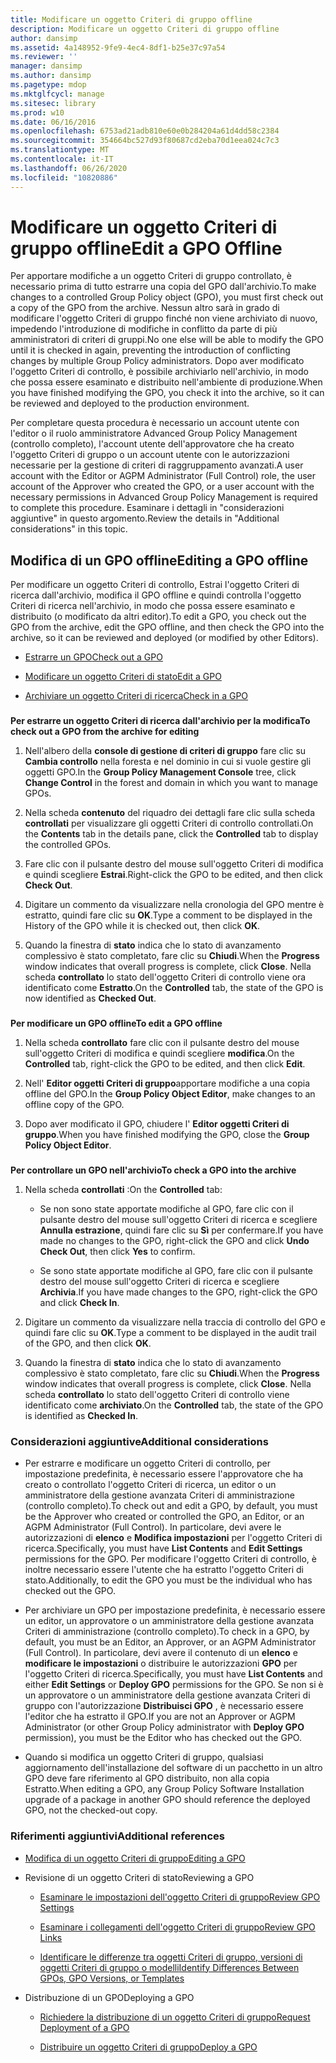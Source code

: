 ```yaml
---
title: Modificare un oggetto Criteri di gruppo offline
description: Modificare un oggetto Criteri di gruppo offline
author: dansimp
ms.assetid: 4a148952-9fe9-4ec4-8df1-b25e37c97a54
ms.reviewer: ''
manager: dansimp
ms.author: dansimp
ms.pagetype: mdop
ms.mktglfcycl: manage
ms.sitesec: library
ms.prod: w10
ms.date: 06/16/2016
ms.openlocfilehash: 6753ad21adb810e60e0b284204a61d4dd58c2384
ms.sourcegitcommit: 354664bc527d93f80687cd2eba70d1eea024c7c3
ms.translationtype: MT
ms.contentlocale: it-IT
ms.lasthandoff: 06/26/2020
ms.locfileid: "10820886"
---
```

# <span data-ttu-id="2e517-103">Modificare un oggetto Criteri di gruppo offline</span><span class="sxs-lookup"><span data-stu-id="2e517-103">Edit a GPO Offline</span></span>


<span data-ttu-id="2e517-104">Per apportare modifiche a un oggetto Criteri di gruppo controllato, è necessario prima di tutto estrarre una copia del GPO dall'archivio.</span><span class="sxs-lookup"><span data-stu-id="2e517-104">To make changes to a controlled Group Policy object (GPO), you must first check out a copy of the GPO from the archive.</span></span> <span data-ttu-id="2e517-105">Nessun altro sarà in grado di modificare l'oggetto Criteri di gruppo finché non viene archiviato di nuovo, impedendo l'introduzione di modifiche in conflitto da parte di più amministratori di criteri di gruppi.</span><span class="sxs-lookup"><span data-stu-id="2e517-105">No one else will be able to modify the GPO until it is checked in again, preventing the introduction of conflicting changes by multiple Group Policy administrators.</span></span> <span data-ttu-id="2e517-106">Dopo aver modificato l'oggetto Criteri di controllo, è possibile archiviarlo nell'archivio, in modo che possa essere esaminato e distribuito nell'ambiente di produzione.</span><span class="sxs-lookup"><span data-stu-id="2e517-106">When you have finished modifying the GPO, you check it into the archive, so it can be reviewed and deployed to the production environment.</span></span>

<span data-ttu-id="2e517-107">Per completare questa procedura è necessario un account utente con l'editor o il ruolo amministratore Advanced Group Policy Management (controllo completo), l'account utente dell'approvatore che ha creato l'oggetto Criteri di gruppo o un account utente con le autorizzazioni necessarie per la gestione di criteri di raggruppamento avanzati.</span><span class="sxs-lookup"><span data-stu-id="2e517-107">A user account with the Editor or AGPM Administrator (Full Control) role, the user account of the Approver who created the GPO, or a user account with the necessary permissions in Advanced Group Policy Management is required to complete this procedure.</span></span> <span data-ttu-id="2e517-108">Esaminare i dettagli in "considerazioni aggiuntive" in questo argomento.</span><span class="sxs-lookup"><span data-stu-id="2e517-108">Review the details in "Additional considerations" in this topic.</span></span>

## <span data-ttu-id="2e517-109">Modifica di un GPO offline</span><span class="sxs-lookup"><span data-stu-id="2e517-109">Editing a GPO offline</span></span>


<span data-ttu-id="2e517-110">Per modificare un oggetto Criteri di controllo, Estrai l'oggetto Criteri di ricerca dall'archivio, modifica il GPO offline e quindi controlla l'oggetto Criteri di ricerca nell'archivio, in modo che possa essere esaminato e distribuito (o modificato da altri editor).</span><span class="sxs-lookup"><span data-stu-id="2e517-110">To edit a GPO, you check out the GPO from the archive, edit the GPO offline, and then check the GPO into the archive, so it can be reviewed and deployed (or modified by other Editors).</span></span>

-   [<span data-ttu-id="2e517-111">Estrarre un GPO</span><span class="sxs-lookup"><span data-stu-id="2e517-111">Check out a GPO</span></span>](#bkmk-checkout)

-   [<span data-ttu-id="2e517-112">Modificare un oggetto Criteri di stato</span><span class="sxs-lookup"><span data-stu-id="2e517-112">Edit a GPO</span></span>](#bkmk-edit)

-   [<span data-ttu-id="2e517-113">Archiviare un oggetto Criteri di ricerca</span><span class="sxs-lookup"><span data-stu-id="2e517-113">Check in a GPO</span></span>](#bkmk-checkin)

### <a href="" id="bkmk-checkout"></a>

**<span data-ttu-id="2e517-114">Per estrarre un oggetto Criteri di ricerca dall'archivio per la modifica</span><span class="sxs-lookup"><span data-stu-id="2e517-114">To check out a GPO from the archive for editing</span></span>**

1.  <span data-ttu-id="2e517-115">Nell'albero della **console di gestione di criteri di gruppo** fare clic su **Cambia controllo** nella foresta e nel dominio in cui si vuole gestire gli oggetti GPO.</span><span class="sxs-lookup"><span data-stu-id="2e517-115">In the **Group Policy Management Console** tree, click **Change Control** in the forest and domain in which you want to manage GPOs.</span></span>

2.  <span data-ttu-id="2e517-116">Nella scheda **contenuto** del riquadro dei dettagli fare clic sulla scheda **controllati** per visualizzare gli oggetti Criteri di controllo controllati.</span><span class="sxs-lookup"><span data-stu-id="2e517-116">On the **Contents** tab in the details pane, click the **Controlled** tab to display the controlled GPOs.</span></span>

3.  <span data-ttu-id="2e517-117">Fare clic con il pulsante destro del mouse sull'oggetto Criteri di modifica e quindi scegliere **Estrai**.</span><span class="sxs-lookup"><span data-stu-id="2e517-117">Right-click the GPO to be edited, and then click **Check Out**.</span></span>

4.  <span data-ttu-id="2e517-118">Digitare un commento da visualizzare nella cronologia del GPO mentre è estratto, quindi fare clic su **OK**.</span><span class="sxs-lookup"><span data-stu-id="2e517-118">Type a comment to be displayed in the History of the GPO while it is checked out, then click **OK**.</span></span>

5.  <span data-ttu-id="2e517-119">Quando la finestra di **stato** indica che lo stato di avanzamento complessivo è stato completato, fare clic su **Chiudi**.</span><span class="sxs-lookup"><span data-stu-id="2e517-119">When the **Progress** window indicates that overall progress is complete, click **Close**.</span></span> <span data-ttu-id="2e517-120">Nella scheda **controllato** lo stato dell'oggetto Criteri di controllo viene ora identificato come **Estratto**.</span><span class="sxs-lookup"><span data-stu-id="2e517-120">On the **Controlled** tab, the state of the GPO is now identified as **Checked Out**.</span></span>

### <a href="" id="bkmk-edit"></a>

**<span data-ttu-id="2e517-121">Per modificare un GPO offline</span><span class="sxs-lookup"><span data-stu-id="2e517-121">To edit a GPO offline</span></span>**

1.  <span data-ttu-id="2e517-122">Nella scheda **controllato** fare clic con il pulsante destro del mouse sull'oggetto Criteri di modifica e quindi scegliere **modifica**.</span><span class="sxs-lookup"><span data-stu-id="2e517-122">On the **Controlled** tab, right-click the GPO to be edited, and then click **Edit**.</span></span>

2.  <span data-ttu-id="2e517-123">Nell' **Editor oggetti Criteri di gruppo**apportare modifiche a una copia offline del GPO.</span><span class="sxs-lookup"><span data-stu-id="2e517-123">In the **Group Policy Object Editor**, make changes to an offline copy of the GPO.</span></span>

3.  <span data-ttu-id="2e517-124">Dopo aver modificato il GPO, chiudere l' **Editor oggetti Criteri di gruppo**.</span><span class="sxs-lookup"><span data-stu-id="2e517-124">When you have finished modifying the GPO, close the **Group Policy Object Editor**.</span></span>

### <a href="" id="bkmk-checkin"></a>

**<span data-ttu-id="2e517-125">Per controllare un GPO nell'archivio</span><span class="sxs-lookup"><span data-stu-id="2e517-125">To check a GPO into the archive</span></span>**

1.  <span data-ttu-id="2e517-126">Nella scheda **controllati** :</span><span class="sxs-lookup"><span data-stu-id="2e517-126">On the **Controlled** tab:</span></span>

    -   <span data-ttu-id="2e517-127">Se non sono state apportate modifiche al GPO, fare clic con il pulsante destro del mouse sull'oggetto Criteri di ricerca e scegliere **Annulla estrazione**, quindi fare clic su **Sì** per confermare.</span><span class="sxs-lookup"><span data-stu-id="2e517-127">If you have made no changes to the GPO, right-click the GPO and click **Undo Check Out**, then click **Yes** to confirm.</span></span>

    -   <span data-ttu-id="2e517-128">Se sono state apportate modifiche al GPO, fare clic con il pulsante destro del mouse sull'oggetto Criteri di ricerca e scegliere **Archivia**.</span><span class="sxs-lookup"><span data-stu-id="2e517-128">If you have made changes to the GPO, right-click the GPO and click **Check In**.</span></span>

2.  <span data-ttu-id="2e517-129">Digitare un commento da visualizzare nella traccia di controllo del GPO e quindi fare clic su **OK**.</span><span class="sxs-lookup"><span data-stu-id="2e517-129">Type a comment to be displayed in the audit trail of the GPO, and then click **OK**.</span></span>

3.  <span data-ttu-id="2e517-130">Quando la finestra di **stato** indica che lo stato di avanzamento complessivo è stato completato, fare clic su **Chiudi**.</span><span class="sxs-lookup"><span data-stu-id="2e517-130">When the **Progress** window indicates that overall progress is complete, click **Close**.</span></span> <span data-ttu-id="2e517-131">Nella scheda **controllato** lo stato dell'oggetto Criteri di controllo viene identificato come **archiviato**.</span><span class="sxs-lookup"><span data-stu-id="2e517-131">On the **Controlled** tab, the state of the GPO is identified as **Checked In**.</span></span>

### <span data-ttu-id="2e517-132">Considerazioni aggiuntive</span><span class="sxs-lookup"><span data-stu-id="2e517-132">Additional considerations</span></span>

-   <span data-ttu-id="2e517-133">Per estrarre e modificare un oggetto Criteri di controllo, per impostazione predefinita, è necessario essere l'approvatore che ha creato o controllato l'oggetto Criteri di ricerca, un editor o un amministratore della gestione avanzata Criteri di amministrazione (controllo completo).</span><span class="sxs-lookup"><span data-stu-id="2e517-133">To check out and edit a GPO, by default, you must be the Approver who created or controlled the GPO, an Editor, or an AGPM Administrator (Full Control).</span></span> <span data-ttu-id="2e517-134">In particolare, devi avere le autorizzazioni di **elenco** e **Modifica impostazioni** per l'oggetto Criteri di ricerca.</span><span class="sxs-lookup"><span data-stu-id="2e517-134">Specifically, you must have **List Contents** and **Edit Settings** permissions for the GPO.</span></span> <span data-ttu-id="2e517-135">Per modificare l'oggetto Criteri di controllo, è inoltre necessario essere l'utente che ha estratto l'oggetto Criteri di stato.</span><span class="sxs-lookup"><span data-stu-id="2e517-135">Additionally, to edit the GPO you must be the individual who has checked out the GPO.</span></span>

-   <span data-ttu-id="2e517-136">Per archiviare un GPO per impostazione predefinita, è necessario essere un editor, un approvatore o un amministratore della gestione avanzata Criteri di amministrazione (controllo completo).</span><span class="sxs-lookup"><span data-stu-id="2e517-136">To check in a GPO, by default, you must be an Editor, an Approver, or an AGPM Administrator (Full Control).</span></span> <span data-ttu-id="2e517-137">In particolare, devi avere il contenuto di un **elenco** e **modificare le impostazioni** o distribuire le autorizzazioni **GPO** per l'oggetto Criteri di ricerca.</span><span class="sxs-lookup"><span data-stu-id="2e517-137">Specifically, you must have **List Contents** and either **Edit Settings** or **Deploy GPO** permissions for the GPO.</span></span> <span data-ttu-id="2e517-138">Se non si è un approvatore o un amministratore della gestione avanzata Criteri di gruppo con l'autorizzazione **Distribuisci GPO** , è necessario essere l'editor che ha estratto il GPO.</span><span class="sxs-lookup"><span data-stu-id="2e517-138">If you are not an Approver or AGPM Administrator (or other Group Policy administrator with **Deploy GPO** permission), you must be the Editor who has checked out the GPO.</span></span>

-   <span data-ttu-id="2e517-139">Quando si modifica un oggetto Criteri di gruppo, qualsiasi aggiornamento dell'installazione del software di un pacchetto in un altro GPO deve fare riferimento al GPO distribuito, non alla copia Estratto.</span><span class="sxs-lookup"><span data-stu-id="2e517-139">When editing a GPO, any Group Policy Software Installation upgrade of a package in another GPO should reference the deployed GPO, not the checked-out copy.</span></span>

### <span data-ttu-id="2e517-140">Riferimenti aggiuntivi</span><span class="sxs-lookup"><span data-stu-id="2e517-140">Additional references</span></span>

-   [<span data-ttu-id="2e517-141">Modifica di un oggetto Criteri di gruppo</span><span class="sxs-lookup"><span data-stu-id="2e517-141">Editing a GPO</span></span>](editing-a-gpo.md)

-   <span data-ttu-id="2e517-142">Revisione di un oggetto Criteri di stato</span><span class="sxs-lookup"><span data-stu-id="2e517-142">Reviewing a GPO</span></span>

    -   [<span data-ttu-id="2e517-143">Esaminare le impostazioni dell'oggetto Criteri di gruppo</span><span class="sxs-lookup"><span data-stu-id="2e517-143">Review GPO Settings</span></span>](review-gpo-settings.md)

    -   [<span data-ttu-id="2e517-144">Esaminare i collegamenti dell'oggetto Criteri di gruppo</span><span class="sxs-lookup"><span data-stu-id="2e517-144">Review GPO Links</span></span>](review-gpo-links.md)

    -   [<span data-ttu-id="2e517-145">Identificare le differenze tra oggetti Criteri di gruppo, versioni di oggetti Criteri di gruppo o modelli</span><span class="sxs-lookup"><span data-stu-id="2e517-145">Identify Differences Between GPOs, GPO Versions, or Templates</span></span>](identify-differences-between-gpos-gpo-versions-or-templates.md)

-   <span data-ttu-id="2e517-146">Distribuzione di un GPO</span><span class="sxs-lookup"><span data-stu-id="2e517-146">Deploying a GPO</span></span>

    -   [<span data-ttu-id="2e517-147">Richiedere la distribuzione di un oggetto Criteri di gruppo</span><span class="sxs-lookup"><span data-stu-id="2e517-147">Request Deployment of a GPO</span></span>](request-deployment-of-a-gpo.md)

    -   [<span data-ttu-id="2e517-148">Distribuire un oggetto Criteri di gruppo</span><span class="sxs-lookup"><span data-stu-id="2e517-148">Deploy a GPO</span></span>](deploy-a-gpo.md)

 

 





